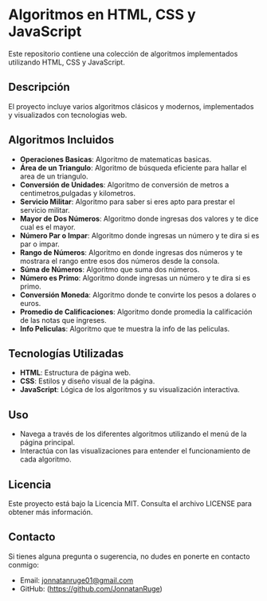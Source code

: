 # Algoritmos en HTML, CSS y JavaScript

Este repositorio contiene una colección de algoritmos implementados utilizando HTML, CSS y JavaScript.

## Descripción

El proyecto incluye varios algoritmos clásicos y modernos, implementados y visualizados con tecnologías web. 

## Algoritmos Incluidos

- **Operaciones Basicas**: Algoritmo de matematicas basicas.
- **Área de un Triangulo**: Algoritmo de búsqueda eficiente para hallar el area de un triangulo.
- **Conversión de Unidades**: Algoritmo de conversión de metros a centimetros,pulgadas y kilometros.
- **Servicio Militar**: Algoritmo para saber si eres apto para prestar el servicio militar.
- **Mayor de Dos Números**: Algoritmo donde ingresas dos valores y te dice cual es el mayor.
- **Número Par o Impar**: Algoritmo donde ingresas un número y te dira si es par o impar.
- **Rango de Números**: Algoritmo en donde ingresas dos números y te mostrara el rango entre esos dos números desde la consola.
- **Súma de Números**: Algoritmo que suma dos números.
- **Número es Primo**: Algoritmo donde ingresas un número y te dira si es primo.
- **Conversión Moneda**: Algoritmo donde te convirte los pesos a dolares o euros.
- **Promedio de Calificaciones**: Algoritmo donde promedia la calificación de las notas que ingreses.
- **Info Peliculas**: Algoritmo que te muestra la info de las peliculas.

## Tecnologías Utilizadas

- **HTML**: Estructura de página web.
- **CSS**: Estilos y diseño visual de la página.
- **JavaScript**: Lógica de los algoritmos y su visualización interactiva.

## Uso
- Navega a través de los diferentes algoritmos utilizando el menú de la página principal.
- Interactúa con las visualizaciones para entender el funcionamiento de cada algoritmo.

## Licencia
Este proyecto está bajo la Licencia MIT. Consulta el archivo LICENSE para obtener más información.

## Contacto
Si tienes alguna pregunta o sugerencia, no dudes en ponerte en contacto conmigo:

- Email: jonnatanruge01@gmail.com
- GitHub: (https://github.com/JonnatanRuge)

